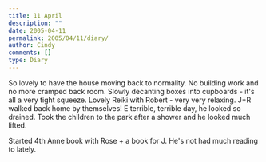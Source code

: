 ```yaml
---
title: 11 April
description: ""
date: 2005-04-11
permalink: 2005/04/11/diary/
author: Cindy
comments: []
type: Diary
---
```


So lovely to have the house moving back to normality. No building work and no more cramped back room. Slowly decanting boxes into cupboards - it's all a very tight squeeze. Lovely Reiki with Robert - very very relaxing. J+R walked back home by themselves! E terrible, terrible day, he looked so drained. Took the children to the park after a shower and he looked much lifted.

Started 4th Anne book with Rose + a book for J. He's not had much reading to lately.
